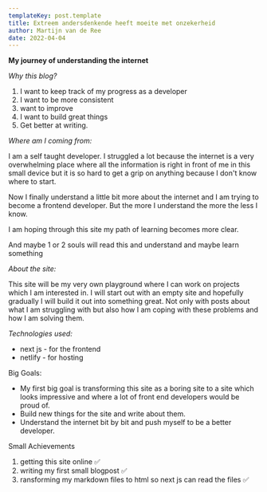 ```yaml
---
templateKey: post.template
title: Extreem andersdenkende heeft moeite met onzekerheid
author: Martijn van de Ree
date: 2022-04-04
---
```

**My journey of understanding the internet**

_Why this blog?_

1. I want to keep track of my progress as a developer
2. I want to be more consistent
3. want to improve
4. I want to build great things
5. Get better at writing.

_Where am I coming from:_

I am a self taught developer. I struggled a lot because the internet is a very overwhelming place where all the information is right in front of me in this small device but it is so hard to get a grip on anything because I don&#39;t know where to start.

Now I finally understand a little bit more about the internet and I am trying to become a frontend developer. But the more I understand the more the less I know.

I am hoping through this site my path of learning becomes more clear.

And maybe 1 or 2 souls will read this and understand and maybe learn something

_About the site:_

This site will be my very own playground where I can work on projects which I am interested in. I will start out with an empty site and hopefully gradually I will build it out into something great. Not only with posts about what I am struggling with but also how I am coping with these problems and how I am solving them.

_Technologies used:_

- next js - for the frontend
- netlify - for hosting

Big Goals:

- My first big goal is transforming this site as a boring site to a site which looks impressive and where a lot of front end developers would be proud of.
- Build new things for the site and write about them.
- Understand the internet bit by bit and push myself to be a better developer.

Small Achievements

1. getting this site online ✅
2. writing my first small blogpost ✅
3. ransforming my markdown files to html so next js can read the files ✅





